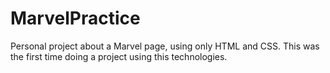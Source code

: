 # MarvelPractice
Personal project about a Marvel page, using only HTML and CSS.
This was the first time doing a project using this technologies. 

